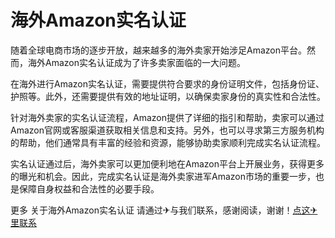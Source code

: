 # 海外Amazon实名认证

随着全球电商市场的逐步开放，越来越多的海外卖家开始涉足Amazon平台。然而，海外Amazon实名认证成为了许多卖家面临的一大问题。

在海外进行Amazon实名认证，需要提供符合要求的身份证明文件，包括身份证、护照等。此外，还需要提供有效的地址证明，以确保卖家身份的真实性和合法性。

针对海外卖家的实名认证流程，Amazon提供了详细的指引和帮助，卖家可以通过Amazon官网或客服渠道获取相关信息和支持。另外，也可以寻求第三方服务机构的帮助，他们通常具有丰富的经验和资源，能够协助卖家顺利完成实名认证流程。

实名认证通过后，海外卖家可以更加便利地在Amazon平台上开展业务，获得更多的曝光和机会。因此，完成实名认证是海外卖家进军Amazon市场的重要一步，也是保障自身权益和合法性的必要手段。

更多 关于海外Amazon实名认证 请通过✈与我们联系，感谢阅读，谢谢！[点这✈里联系](https://ww.k02.cc)